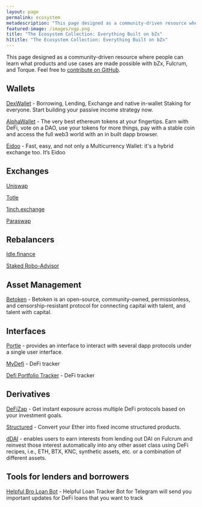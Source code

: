 ```yaml
---
layout: page
permalink: ecosystem
metadescription: "This page designed as a community-driven resource where people can learn what products and use cases made possible with bZx and Fulcrum."
featured-image: /images/ogp.png
title: "The Ecosystem Collection: Everything Built on bZx"
h1title: "The Ecosystem Collection: Everything Built on bZx"
---
```

This page designed as a community-driven resource where people can learn what products and use cases are made possible with bZx, Fulcrum, and Torque.  Feel free to [contribute on GitHub](https://github.com/bZxNetwork/jekyll_site/blob/master/ecosystem.md).

## Wallets

[DexWallet](https://www.dexwallet.io/) - Borrowing, Lending, Exchange and native in-wallet Staking for everyone. Start building your passive income strategy now.

[AlphaWallet](https://alphawallet.com/) - The very best ethereum tokens at your fingertips. Earn with DeFi, vote on a DAO, use your tokens for more things, pay with a stable coin and access the full web3 world with an in built dapp browser.

[Eidoo](https://eidoo.io/) - Fast, easy, and not only a Multicurrency Wallet: it's a hybrid exchange too. It’s Eidoo


## Exchanges

[Uniswap](https://uniswap.exchange/)

[Totle](https://swap.totle.com/)

[1inch.exchange](https://1inch.exchange/)

[Paraswap](https://paraswap.io/#/)

## Rebalancers

[Idle.finance](https://idle.finance/)

[Staked Robo-Advisor](https://staked.us/)

## Asset Management

[Betoken](https://betoken.fund/) - Betoken is an open-source, community-owned, permissionless, and censorship-resistant protocol for connecting capital with talent, and talent with capital.


## Interfaces

[Portle](https://portle.io/) - provides an interface to interact with several dapp protocols under a single user interface.

[MyDefi](https://mydefi.org/) - DeFi tracker

[Defi Portfolio Tracker](https://portfolio.defiprime.com/) - DeFi tracker


## Derivatives

[DeFiZap](https://defizap.com/) - Get instant exposure across multiple DeFi protocols based on your investment goals.

[Structured](https://www.structuredeth.com/) - Convert your Ether into fixed income structured products.

[dDAI](https://ddai.netlify.com/) - enables users to earn interests from lending out DAI on Fulcrum and reinvest those interest automatically into any other asset class using DeFi recipes, i.e., ETH, BTX, KNC, synthetic assets, etc. or a combination of different assets.

## Tools for lenders and borrowers

[Helpful Bro Loan Bot](https://t.me/HelpfulBroLoanTrackerBot) - Helpful Loan Tracker Bot for Telegram will send you important updates for DeFi loans that you want to track
